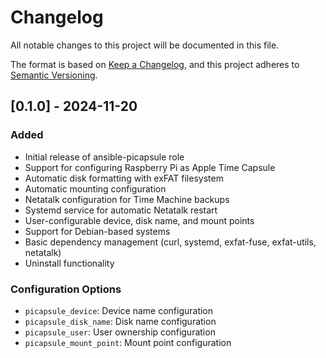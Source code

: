 # Changelog

All notable changes to this project will be documented in this file.

The format is based on [Keep a Changelog](https://keepachangelog.com/en/1.0.0/),
and this project adheres to [Semantic Versioning](https://semver.org/spec/v2.0.0.html).

## [0.1.0] - 2024-11-20

### Added

- Initial release of ansible-picapsule role
- Support for configuring Raspberry Pi as Apple Time Capsule
- Automatic disk formatting with exFAT filesystem
- Automatic mounting configuration
- Netatalk configuration for Time Machine backups
- Systemd service for automatic Netatalk restart
- User-configurable device, disk name, and mount points
- Support for Debian-based systems
- Basic dependency management (curl, systemd, exfat-fuse, exfat-utils, netatalk)
- Uninstall functionality

### Configuration Options

- `picapsule_device`: Device name configuration
- `picapsule_disk_name`: Disk name configuration
- `picapsule_user`: User ownership configuration
- `picapsule_mount_point`: Mount point configuration

[1.0.0]: https://github.com/marcomc/ansible-picapsule/releases/tag/v1.0.0 